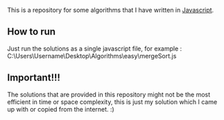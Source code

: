 This is a repository for some algorithms that I have written in [Javascript](https://www.javascript.com/).

## How to run

Just run the solutions as a single javascript file,
for example : C:\Users\Username\Desktop\Algorithms\easy\mergeSort.js

## Important!!!

The solutions that are provided in this repository might not be the most efficient in time or space complexity,
this is just my solution which I came up with or copied from the internet. :)
